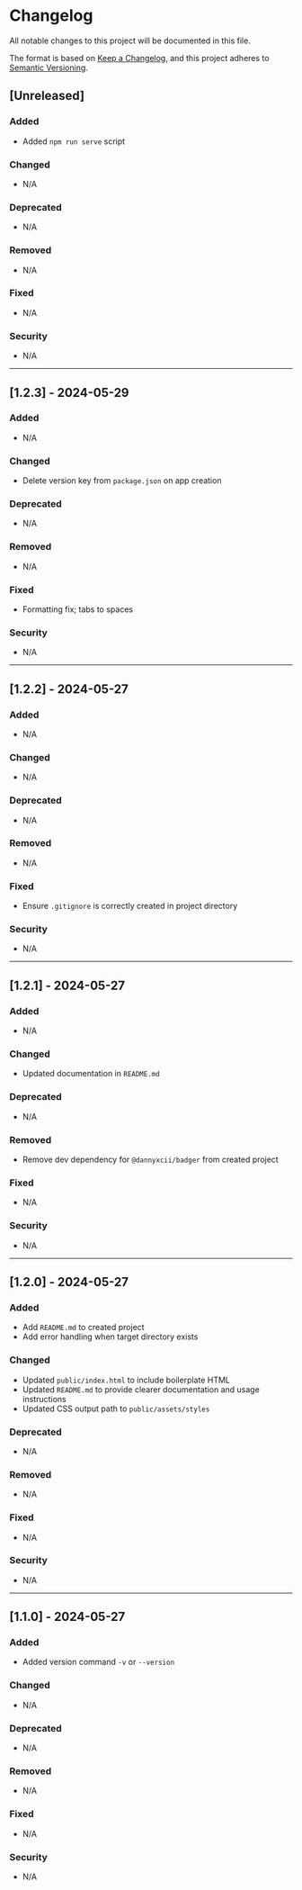 # Changelog


All notable changes to this project will be documented in this file.

The format is based on [Keep a Changelog](https://keepachangelog.com/en/1.1.0/),
and this project adheres to [Semantic Versioning](https://semver.org/spec/v2.0.0.html).

## [Unreleased]
### Added
- Added `npm run serve` script

### Changed
- N/A

### Deprecated
- N/A

### Removed
- N/A

### Fixed
- N/A

### Security
- N/A

---

## [1.2.3] - 2024-05-29
### Added
- N/A

### Changed
- Delete version key from `package.json` on app creation

### Deprecated
- N/A

### Removed
- N/A

### Fixed
- Formatting fix; tabs to spaces

### Security
- N/A

---

## [1.2.2] - 2024-05-27
### Added
- N/A

### Changed
- N/A

### Deprecated
- N/A

### Removed
- N/A

### Fixed
- Ensure `.gitignore` is correctly created in project directory

### Security
- N/A

---

## [1.2.1] - 2024-05-27
### Added
- N/A

### Changed
- Updated documentation in `README.md`

### Deprecated
- N/A

### Removed
- Remove dev dependency for `@dannyxcii/badger` from created project

### Fixed
- N/A

### Security
- N/A

---

## [1.2.0] - 2024-05-27
### Added
- Add `README.md` to created project
- Add error handling when target directory exists

### Changed
- Updated `public/index.html` to include boilerplate HTML
- Updated `README.md` to provide clearer documentation and usage instructions
- Updated CSS output path to `public/assets/styles`

### Deprecated
- N/A

### Removed
- N/A

### Fixed
- N/A

### Security
- N/A

---

## [1.1.0] - 2024-05-27
### Added
- Added version command `-v` or `--version`

### Changed
- N/A

### Deprecated
- N/A

### Removed
- N/A

### Fixed
- N/A

### Security
- N/A